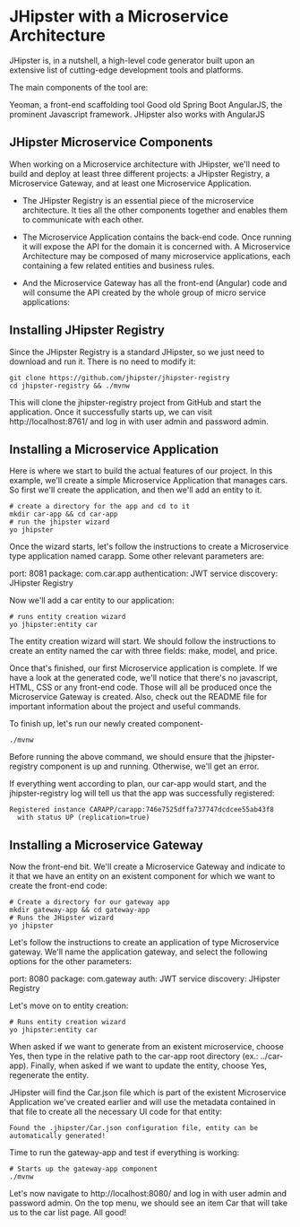 # JHipster with a Microservice Architecture
JHipster is, in a nutshell, a high-level code generator built upon an extensive list of cutting-edge development tools and platforms.

The main components of the tool are:

Yeoman, a front-end scaffolding tool
Good old Spring Boot
AngularJS, the prominent Javascript framework. JHipster also works with AngularJS 
## JHipster Microservice Components
When working on a Microservice architecture with JHipster, we'll need to build and deploy at least three different projects: a JHipster Registry, a Microservice Gateway, and at least one Microservice Application.

- The JHipster Registry is an essential piece of the microservice architecture. It ties all the other components together and enables them to communicate with each other.

- The Microservice Application contains the back-end code. Once running it will expose the API for the domain it is concerned with. A Microservice Architecture may be composed of many microservice applications, each containing a few related entities and business rules.

- And the Microservice Gateway has all the front-end (Angular) code and will consume the API created by the whole group of micro service applications:

## Installing JHipster Registry

Since the JHipster Registry is a standard JHipster, so we just need to download and run it. There is no need to modify it:

```
git clone https://github.com/jhipster/jhipster-registry
cd jhipster-registry && ./mvnw
```
This will clone the jhipster-registry project from GitHub and start the application. Once it successfully starts up, we can visit http://localhost:8761/ and log in with user admin and password admin.

## Installing a Microservice Application
Here is where we start to build the actual features of our project. In this example, we'll create a simple Microservice Application that manages cars. So first we'll create the application, and then we'll add an entity to it.
```
# create a directory for the app and cd to it
mkdir car-app && cd car-app
# run the jhipster wizard
yo jhipster
```
Once the wizard starts, let's follow the instructions to create a Microservice type application named carapp. Some other relevant parameters are:

port: 8081
package: com.car.app
authentication: JWT
service discovery: JHipster Registry

Now we'll add a car entity to our application:
```
# runs entity creation wizard
yo jhipster:entity car
```
The entity creation wizard will start. We should follow the instructions to create an entity named the car with three fields: make, model, and price.

Once that's finished, our first Microservice application is complete. If we have a look at the generated code, we'll notice that there's no javascript, HTML, CSS or any front-end code. Those will all be produced once the Microservice Gateway is created. Also, check out the README file for important information about the project and useful commands.

To finish up, let's run our newly created component-

```
./mvnw
```
Before running the above command, we should ensure that the jhipster-registry component is up and running. Otherwise, we'll get an error.

If everything went according to plan, our car-app would start, and the jhipster-registry log will tell us that the app was successfully registered:

```
Registered instance CARAPP/carapp:746e7525dffa737747dcdcee55ab43f8
  with status UP (replication=true)
  ```
  
## Installing a Microservice Gateway
Now the front-end bit. We'll create a Microservice Gateway and indicate to it that we have an entity on an existent component for which we want to create the front-end code:

```
# Create a directory for our gateway app
mkdir gateway-app && cd gateway-app
# Runs the JHipster wizard
yo jhipster
```
Let's follow the instructions to create an application of type Microservice gateway. We'll name the application gateway, and select the following options for the other parameters:

port: 8080
package: com.gateway
auth: JWT
service discovery: JHipster Registry

Let's move on to entity creation:

```
# Runs entity creation wizard
yo jhipster:entity car
```

When asked if we want to generate from an existent microservice, choose Yes, then type in the relative path to the car-app root directory (ex.: ../car-app). Finally, when asked if we want to update the entity, choose Yes, regenerate the entity.

JHipster will find the Car.json file which is part of the existent Microservice Application we've created earlier and will use the metadata contained in that file to create all the necessary UI code for that entity:

```
Found the .jhipster/Car.json configuration file, entity can be automatically generated!
```

Time to run the gateway-app and test if everything is working:

```
# Starts up the gateway-app component
./mvnw
```

Let's now navigate to http://localhost:8080/ and log in with user admin and password admin. On the top menu, we should see an item Car that will take us to the car list page. All good!
